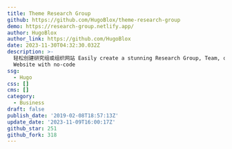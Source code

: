 ```yaml
---
title: Theme Research Group
github: https://github.com/HugoBlox/theme-research-group
demo: https://research-group.netlify.app/
author: HugoBlox
author_link: https://github.com/HugoBlox
date: 2023-11-30T04:32:30.032Z
description: >-
  轻松创建研究组或组织网站 Easily create a stunning Research Group, Team, or Business
  Website with no-code
ssg:
  - Hugo
css: []
cms: []
category:
  - Business
draft: false
publish_date: '2019-02-08T18:57:13Z'
update_date: '2023-11-09T16:00:17Z'
github_star: 251
github_fork: 318
---
```


